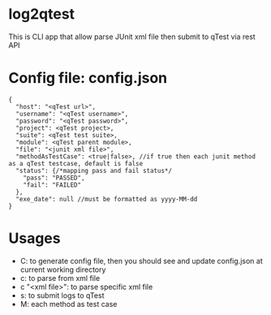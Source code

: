 # log2qtest

This is CLI app that allow parse JUnit xml file then submit to qTest via rest API

# Config file: config.json
```
{
  "host": "<qTest url>",
  "username": "<qTest username>",
  "password": "<qTest password>",
  "project": <qTest project>,
  "suite": <qTest test suite>,
  "module": <qTest parent module>,
  "file": "<junit xml file>",
  "methodAsTestCase": <true|false>, //if true then each junit method as a qTest testcase, default is false
  "status": {/*mapping pass and fail status*/
    "pass": "PASSED",
    "fail": "FAILED"
  },
  "exe_date": null //must be formatted as yyyy-MM-dd
}
```
# Usages
- C: to generate config file, then you should see and update config.json at current working directory
- c: to parse from xml file
- c "\<xml file\>": to parse specific xml file
- s: to submit logs to qTest
- M: each method as test case